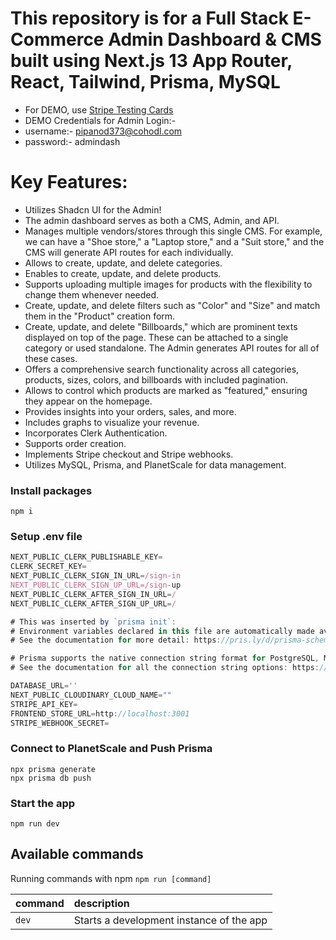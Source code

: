 # This repository is for a Full Stack E-Commerce Admin Dashboard & CMS built using Next.js 13 App Router, React, Tailwind, Prisma, MySQL
- For DEMO, use [Stripe Testing Cards](https://stripe.com/docs/testing)
- DEMO Credentials for Admin Login:-
- username:- pipanod373@cohodl.com
- password:- admindash
# Key Features:

- Utilizes Shadcn UI for the Admin!
- The admin dashboard serves as both a CMS, Admin, and API.
- Manages multiple vendors/stores through this single CMS. For example, we can have a "Shoe store," a "Laptop store," and a "Suit store," and the CMS will generate API routes for each individually.
- Allows to create, update, and delete categories.
- Enables to create, update, and delete products.
- Supports uploading multiple images for products with the flexibility to change them whenever needed.
- Create, update, and delete filters such as "Color" and "Size" and match them in the "Product" creation form.
- Create, update, and delete "Billboards," which are prominent texts displayed on top of the page. These can be attached to a single category or used standalone. The Admin generates API routes for all of these cases.
- Offers a comprehensive search functionality across all categories, products, sizes, colors, and billboards with included pagination.
- Allows to control which products are marked as "featured," ensuring they appear on the homepage.
- Provides insights into your orders, sales, and more.
- Includes graphs to visualize your revenue.
- Incorporates Clerk Authentication.
- Supports order creation.
- Implements Stripe checkout and Stripe webhooks.
- Utilizes MySQL, Prisma, and PlanetScale for data management.

### Install packages

```shell
npm i
```

### Setup .env file


```js
NEXT_PUBLIC_CLERK_PUBLISHABLE_KEY=
CLERK_SECRET_KEY=
NEXT_PUBLIC_CLERK_SIGN_IN_URL=/sign-in
NEXT_PUBLIC_CLERK_SIGN_UP_URL=/sign-up
NEXT_PUBLIC_CLERK_AFTER_SIGN_IN_URL=/
NEXT_PUBLIC_CLERK_AFTER_SIGN_UP_URL=/

# This was inserted by `prisma init`:
# Environment variables declared in this file are automatically made available to Prisma.
# See the documentation for more detail: https://pris.ly/d/prisma-schema#accessing-environment-variables-from-the-schema

# Prisma supports the native connection string format for PostgreSQL, MySQL, SQLite, SQL Server, MongoDB and CockroachDB.
# See the documentation for all the connection string options: https://pris.ly/d/connection-strings

DATABASE_URL=''
NEXT_PUBLIC_CLOUDINARY_CLOUD_NAME=""
STRIPE_API_KEY=
FRONTEND_STORE_URL=http://localhost:3001
STRIPE_WEBHOOK_SECRET=
```

### Connect to PlanetScale and Push Prisma
```shell
npx prisma generate
npx prisma db push
```


### Start the app

```shell
npm run dev
```

## Available commands

Running commands with npm `npm run [command]`

| command         | description                              |
| :-------------- | :--------------------------------------- |
| `dev`           | Starts a development instance of the app |
